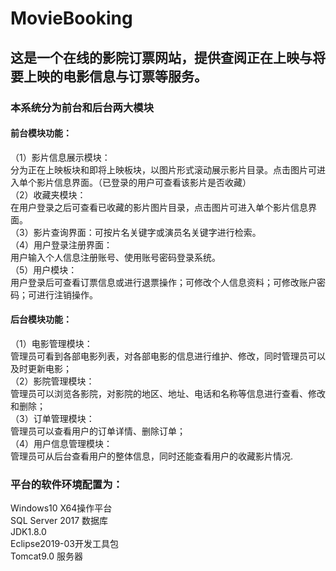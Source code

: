 # MovieBooking
## 这是一个在线的影院订票网站，提供查阅正在上映与将要上映的电影信息与订票等服务。<br>
### 本系统分为前台和后台两大模块<br>
  #### 前台模块功能：<br>
  （1）影片信息展示模块：<br>
       分为正在上映板块和即将上映板块，以图片形式滚动展示影片目录。点击图片可进入单个影片信息界面。（已登录的用户可查看该影片是否收藏）<br>
  （2）收藏夹模块：<br>
       在用户登录之后可查看已收藏的影片图片目录，点击图片可进入单个影片信息界面。<br>
  （3）影片查询界面：可按片名关键字或演员名关键字进行检索。<br>
  （4）用户登录注册界面：<br>
       用户输入个人信息注册账号、使用账号密码登录系统。<br>
  （5）用户模块：<br>
       用户登录后可查看订票信息或进行退票操作；可修改个人信息资料；可修改账户密码；可进行注销操作。<br>
  #### 后台模块功能：<br>
  （1）电影管理模块：<br>
       管理员可看到各部电影列表，对各部电影的信息进行维护、修改，同时管理员可以及时更新电影；<br>
  （2）影院管理模块：<br>
       管理员可以浏览各影院，对影院的地区、地址、电话和名称等信息进行查看、修改和删除；<br>
  （3）订单管理模块：<br>
       管理员可以查看用户的订单详情、删除订单；<br>
  （4）用户信息管理模块：<br>
       管理员可从后台查看用户的整体信息，同时还能查看用户的收藏影片情况.<br>
### 平台的软件环境配置为：<br>
  Windows10 X64操作平台<br>
  SQL Server 2017 数据库<br>
  JDK1.8.0<br>
  Eclipse2019-03开发工具包<br>
  Tomcat9.0 服务器<br>
